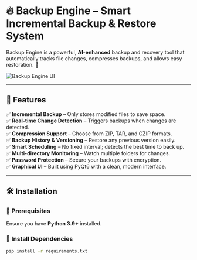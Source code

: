 # 🔥 Backup Engine – Smart Incremental Backup & Restore System  

Backup Engine is a powerful, **AI-enhanced** backup and recovery tool that automatically tracks file changes, compresses backups, and allows easy restoration. 🚀  

![Backup Engine UI](https://your-image-url.com)  

---

## 🎯 **Features**  
✅ **Incremental Backup** – Only stores modified files to save space.  
✅ **Real-time Change Detection** – Triggers backups when changes are detected.  
✅ **Compression Support** – Choose from ZIP, TAR, and GZIP formats.  
✅ **Backup History & Versioning** – Restore any previous version easily.  
✅ **Smart Scheduling** – No fixed interval; detects the best time to back up.  
✅ **Multi-directory Monitoring** – Watch multiple folders for changes.  
✅ **Password Protection** – Secure your backups with encryption.  
✅ **Graphical UI** – Built using PyQt6 with a clean, modern interface.  

---

## 🛠️ **Installation**  

### **📌 Prerequisites**  
Ensure you have **Python 3.9+** installed.  

### **🔧 Install Dependencies**  
```sh
pip install -r requirements.txt
